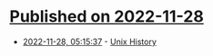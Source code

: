 # [Published on 2022-11-28](index.md)

* [2022-11-28, 05:15:37](https://news.ycombinator.com/item?id=33770062) - [Unix History](https://www.levenez.com/unix/)
